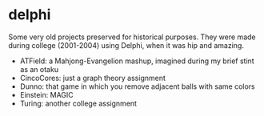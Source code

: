 delphi
========

Some very old projects preserved for historical purposes. They were made during college (2001-2004) using Delphi, when it was hip and amazing.

- ATField: a Mahjong-Evangelion mashup, imagined during my brief stint as an otaku
- CincoCores: just a graph theory assignment
- Dunno: that game in which you remove adjacent balls with same colors
- Einstein: MAGIC
- Turing: another college assignment